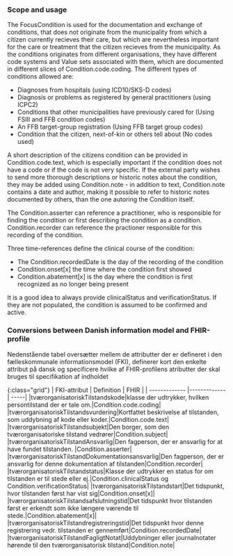 ### Scope and usage
The FocusCondition is used for the documentation and exchange of conditions, that does not originate from the municipality from which a citizen currently recieves their care, but which are nevertheless important for the care or treatment that the citizen recieves from the municipality. As the conditions originates from different organisations, they have different code systems and Value sets associated with them, which are documented in different slices of Condition.code.coding. The different types of conditions allowed are:
* Diagnoses from hospitals (using ICD10/SKS-D codes)
* Diagnosis or problems as registered by general practitioners (using ICPC2) 
* Conditions that other municipalities have previously cared for (Using FSIII and FFB condition codes)
* An FFB target-group registration (Using FFB target group codes)
* Condition that the citizen, next-of-kin or others tell about (No codes used)

A short description of the citizens condition can be provided in Condition.code.text, which is especially important if the condition does not have a code or if the code is not very specific. If the external party wishes to send more thorough descriptions or historic notes about the condition, they may be added using Condition.note - in addition to text, Condition.note contains a date and author, making it possible to refer to historic notes documented by others, than the one autoring the Condition itself.

The Condition.asserter can reference a practitioner, who is responsible for finding the condition or first describing the condition as a condition. Condition.recorder can reference the practioner responsible for this recording of the condition.

Three time-references define the clinical course of the condition:
* The Condition.recordedDate is the day of the recording of the condition
* Condition.onset[x] the time where the condition first showed
* Condition.abatement[x] is the day where the condition is first recognized as no longer being present

It is a good idea to always provide clinicalStatus and verificationStatus. If they are not populated, the condition is assumed to be confirmed and active.

### Conversions between Danish information model and FHIR-profile

Nedenstående tabel oversætter mellem de attributter der er defineret i den fælleskommunale informationsmodel (FKI), definerer kort den enkelte attribut på dansk og specificere hvilke af FHIR-profilens atributter der skal bruges til specifikation af indholdet

{:class="grid"}
|   FKI-attribut      | Definition        | FHIR  |
| ------------- |-------------| -----|
|tværorganisatoriskTilstandskode|klasse der udtrykker, hvilken persontilstand der er tale om.|Condition.code.coding|
|tværorganisatoriskTilstandsvurdering|Kortfattet beskrivelse af tilstanden, som uddybning af kode eller koder.|Condition.code.text|
|tværorganisatoriskTilstandsubjekt|Den borger, som den tværorganisatoriske tilstand vedrører|Condition.subject|
|tværorganisatoriskTilstandAnsvarlig|Den fagperson, der er ansvarlig for at have fundet tilstanden. |Condition.asserter|
|tværorganisatoriskTilstandDokumentationsansvarlig|Den fagperson, der er ansvarlig for denne dokumentation af tilstanden|Condition.recorder|
|tværorganisatoriskTilstandstatus|Klasse der udtrykker en status for om tilstanden er til stede eller ej.|Condition.clinicalStatus og Condition.verificationStatus|
|tværorganisatoriskTilstandstart|Det tidspunkt, hvor tilstanden først har vist sig|Condition.onset[x]|
|tværorganisatoriskTilstandsafslutningstid|Det tidspunkt hvor tilstanden først er erkendt som ikke længere værende til stede.|Condition.abatement[x]|
|tværorganisatoriskTilstandregistreringstid|Det tidspunkt hvor denne registrering vedr. tilstanden er gennemført|Condition.recordedDate|
|tværorganisatoriskTilstandFagligtNotat|Uddybninger eller journalnotater hørende til den tværorganisatorisk tilstand|Condition.note|